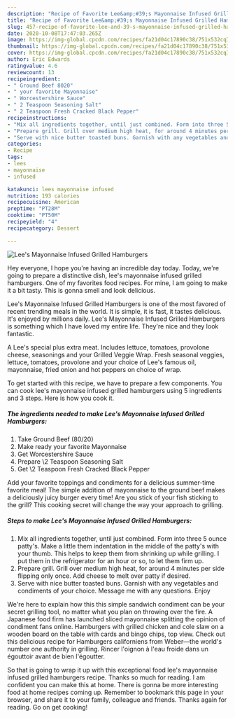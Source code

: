 ```yaml
---
description: "Recipe of Favorite Lee&amp;#39;s Mayonnaise Infused Grilled Hamburgers"
title: "Recipe of Favorite Lee&amp;#39;s Mayonnaise Infused Grilled Hamburgers"
slug: 457-recipe-of-favorite-lee-and-39-s-mayonnaise-infused-grilled-hamburgers
date: 2020-10-08T17:47:03.265Z
image: https://img-global.cpcdn.com/recipes/fa21d04c17890c38/751x532cq70/lees-mayonnaise-infused-grilled-hamburgers-recipe-main-photo.jpg
thumbnail: https://img-global.cpcdn.com/recipes/fa21d04c17890c38/751x532cq70/lees-mayonnaise-infused-grilled-hamburgers-recipe-main-photo.jpg
cover: https://img-global.cpcdn.com/recipes/fa21d04c17890c38/751x532cq70/lees-mayonnaise-infused-grilled-hamburgers-recipe-main-photo.jpg
author: Eric Edwards
ratingvalue: 4.6
reviewcount: 13
recipeingredient:
- " Ground Beef 8020"
- " your favorite Mayonnaise"
- " Worcestershire Sauce"
- " 2 Teaspoon Seasoning Salt"
- " 2 Teaspoon Fresh Cracked Black Pepper"
recipeinstructions:
- "Mix all ingredients together, until just combined. Form into three 5 ounce patty&#39;s. Make a little them indentation in the middle of the patty&#39;s with your thumb. This helps to keep them from shrinking up while grilling. I put them in the refrigerator for an hour or so, to let them firm up."
- "Prepare grill. Grill over medium high heat, for around 4 minutes per side flipping only once. Add cheese to melt over patty if desired."
- "Serve with nice butter toasted buns. Garnish with any vegetables and condiments of your choice. Message me with any questions. Enjoy"
categories:
- Recipe
tags:
- lees
- mayonnaise
- infused

katakunci: lees mayonnaise infused 
nutrition: 193 calories
recipecuisine: American
preptime: "PT28M"
cooktime: "PT50M"
recipeyield: "4"
recipecategory: Dessert

---
```



![Lee&#39;s Mayonnaise Infused Grilled Hamburgers](https://img-global.cpcdn.com/recipes/fa21d04c17890c38/751x532cq70/lees-mayonnaise-infused-grilled-hamburgers-recipe-main-photo.jpg)

Hey everyone, I hope you're having an incredible day today. Today, we're going to prepare a distinctive dish, lee&#39;s mayonnaise infused grilled hamburgers. One of my favorites food recipes. For mine, I am going to make it a bit tasty. This is gonna smell and look delicious.

Lee&#39;s Mayonnaise Infused Grilled Hamburgers is one of the most favored of recent trending meals in the world. It is simple, it is fast, it tastes delicious. It's enjoyed by millions daily. Lee&#39;s Mayonnaise Infused Grilled Hamburgers is something which I have loved my entire life. They're nice and they look fantastic.

A Lee&#39;s special plus extra meat. Includes lettuce, tomatoes, provolone cheese, seasonings and your Grilled Veggie Wrap. Fresh seasonal veggies, lettuce, tomatoes, provolone and your choice of Lee&#39;s famous oil, mayonnaise, fried onion and hot peppers on choice of wrap.


To get started with this recipe, we have to prepare a few components. You can cook lee&#39;s mayonnaise infused grilled hamburgers using 5 ingredients and 3 steps. Here is how you cook it.

<!--inarticleads1-->

##### The ingredients needed to make Lee&#39;s Mayonnaise Infused Grilled Hamburgers:

1. Take  Ground Beef (80/20)
1. Make ready  your favorite Mayonnaise
1. Get  Worcestershire Sauce
1. Prepare  \2 Teaspoon Seasoning Salt
1. Get  \2 Teaspoon Fresh Cracked Black Pepper


Add your favorite toppings and condiments for a delicious summer-time favorite meal! The simple addition of mayonnaise to the ground beef makes a deliciously juicy burger every time! Are you stick of your fish sticking to the grill? This cooking secret will change the way your approach to grilling. 

<!--inarticleads2-->

##### Steps to make Lee&#39;s Mayonnaise Infused Grilled Hamburgers:

1. Mix all ingredients together, until just combined. Form into three 5 ounce patty&#39;s. Make a little them indentation in the middle of the patty&#39;s with your thumb. This helps to keep them from shrinking up while grilling. I put them in the refrigerator for an hour or so, to let them firm up.
1. Prepare grill. Grill over medium high heat, for around 4 minutes per side flipping only once. Add cheese to melt over patty if desired.
1. Serve with nice butter toasted buns. Garnish with any vegetables and condiments of your choice. Message me with any questions. Enjoy


We&#39;re here to explain how this this simple sandwich condiment can be your secret grilling tool, no matter what you plan on throwing over the fire. A Japanese food firm has launched sliced mayonnaise splitting the opinion of condiment fans online. Hamburgers with grilled chicken and cole slaw on a wooden board on the table with cards and bingo chips, top view. Check out this delicious recipe for Hamburgers californiens from Weber—the world&#39;s number one authority in grilling. Rincer l&#39;oignon à l&#39;eau froide dans un égouttoir avant de bien l&#39;égoutter. 

So that is going to wrap it up with this exceptional food lee&#39;s mayonnaise infused grilled hamburgers recipe. Thanks so much for reading. I am confident you can make this at home. There is gonna be more interesting food at home recipes coming up. Remember to bookmark this page in your browser, and share it to your family, colleague and friends. Thanks again for reading. Go on get cooking!
